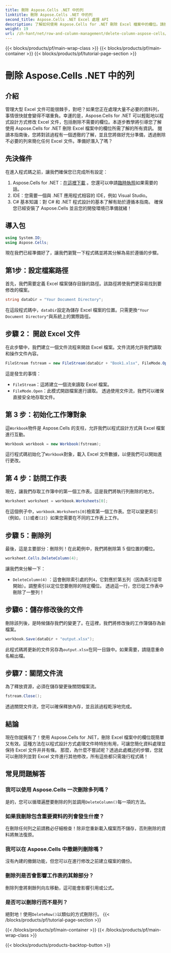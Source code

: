 ```yaml
---
title: 刪除 Aspose.Cells .NET 中的列
linktitle: 刪除 Aspose.Cells .NET 中的列
second_title: Aspose.Cells .NET Excel 處理 API
description: 了解如何使用 Aspose.Cells for .NET 刪除 Excel 檔案中的欄位。請按照我們詳細的逐步指南來簡化您的 Excel 文件修改。
weight: 19
url: /zh-hant/net/row-and-column-management/delete-column-aspose-cells/
---
```


{{< blocks/products/pf/main-wrap-class >}}
{{< blocks/products/pf/main-container >}}
{{< blocks/products/pf/tutorial-page-section >}}

# 刪除 Aspose.Cells .NET 中的列

## 介紹
管理大型 Excel 文件可能很棘手，對吧？如果您正在處理大量不必要的資料列，事情很快就會變得不堪重負。幸運的是，Aspose.Cells for .NET 可以輕鬆地以程式設計方式修改 Excel 文件，包括刪除不需要的欄位。本逐步教學將引導您了解使用 Aspose.Cells for .NET 刪除 Excel 檔案中的欄位所需了解的所有資訊。
閱讀本指南後，您將對該過程有一個透徹的了解，並且您將做好充分準備，透過刪除不必要的列來簡化任何 Excel 文件。準備好潛入了嗎？
## 先決條件
在進入程式碼之前，讓我們確保您已完成所有設定：
1.  Aspose.Cells for .NET：[在這裡下載](https://releases.aspose.com/cells/net/) 。您還可以申請[臨時執照](https://purchase.aspose.com/temporary-license/)如果需要的話。
2. IDE：您需要一個與 .NET 應用程式相容的 IDE，例如 Visual Studio。
3. C# 基本知識：對 C# 和 .NET 程式設計的基本了解有助於遵循本指南。
確保您已經安裝了 Aspose.Cells 並且您的開發環境已準備就緒！
## 導入包
```csharp
using System.IO;
using Aspose.Cells;
```
現在我們已經準備好了，讓我們瀏覽一下程式碼並將其分解為易於遵循的步驟。
## 第1步：設定檔案路徑
首先，我們需要定義 Excel 檔案儲存目錄的路徑。該路徑將使我們更容易找到要修改的檔案。
```csharp
string dataDir = "Your Document Directory";
```
在這段程式碼中，`dataDir`設定為儲存 Excel 檔案的位置。只需更換`"Your Document Directory"`與系統上的實際路徑。
## 步驟 2： 開啟 Excel 文件
在此步驟中，我們建立一個文件流程來開啟 Excel 檔案。文件流將允許我們讀取和操作文件內容。
```csharp
FileStream fstream = new FileStream(dataDir + "Book1.xlsx", FileMode.Open);
```
這是發生的事情：
- `FileStream`：這將建立一個流來讀取 Excel 檔案。
- `FileMode.Open`：此模式開啟檔案進行讀取。
透過使用文件流，我們可以確保直接安全地存取文件。
## 第 3 步：初始化工作簿對象
這`Workbook`物件是 Aspose.Cells 的支柱，允許我們以程式設計方式與 Excel 檔案進行互動。
```csharp
Workbook workbook = new Workbook(fstream);
```
這行程式碼初始化了`Workbook`對象，載入 Excel 文件數據，以便我們可以開始進行更改。
## 第 4 步：訪問工作表
現在，讓我們存取工作簿中的第一個工作表。這是我們將執行列刪除的地方。
```csharp
Worksheet worksheet = workbook.Worksheets[0];
```
在這個例子中，`workbook.Worksheets[0]`檢索第一個工作表。您可以變更索引（例如，`[1]`或者`[2]`）如果您需要在不同的工作表上工作。
## 步驟 5：刪除列
最後，這是主要部分：刪除列！在此範例中，我們將刪除第 5 個位置的欄位。
```csharp
worksheet.Cells.DeleteColumn(4);
```
讓我們來分解一下：
- `DeleteColumn(4)` ：這會刪除索引處的列`4`，它對應於第五列（因為索引從零開始）。調整索引以定位您要刪除的特定欄位。
透過這一行，您已從工作表中刪除了一整列！
## 步驟6：儲存修改後的文件
刪除該列後，是時候儲存我們的變更了。在這裡，我們將修改後的工作簿儲存為新檔案。
```csharp
workbook.Save(dataDir + "output.xlsx");
```
此程式碼將更新的文件另存為`output.xlsx`在同一目錄中。如果需要，請隨意重命名輸出檔。
## 步驟7：關閉文件流
為了釋放資源，必須在儲存變更後關閉檔案流。
```csharp
fstream.Close();
```
透過關閉文件流，您可以確保釋放內存，並且該過程乾淨地完成。
## 結論
現在你就擁有了！使用 Aspose.Cells for .NET，刪除 Excel 檔案中的欄位既簡單又有效。這種方法在以程式設計方式處理文件時特別有用，可讓您簡化資料處理並保持 Excel 文件井井有條。 
那麼，為什麼不嘗試呢？透過此處概述的步驟，您就可以刪除列並對 Excel 文件進行其他修改，所有這些都只需幾行程式碼！
## 常見問題解答
### 我可以使用 Aspose.Cells 一次刪除多列嗎？  
是的，您可以循環遍歷要刪除的列並調用`DeleteColumn()`每一項的方法。
### 如果我刪除包含重要資料的列會發生什麼？  
在刪除任何列之前請務必仔細檢查！除非您重新載入檔案而不儲存，否則刪除的資料將無法復原。
### 我可以在 Aspose.Cells 中撤銷列刪除嗎？  
沒有內建的撤銷功能，但您可以在進行修改之前建立檔案的備份。
### 刪除列是否會影響工作表的其餘部分？  
刪除列會將剩餘列向左移動，這可能會影響引用或公式。
### 是否可以刪除行而不是列？  
絕對地！使用`DeleteRow()`以類似的方式刪除行。
{{< /blocks/products/pf/tutorial-page-section >}}

{{< /blocks/products/pf/main-container >}}
{{< /blocks/products/pf/main-wrap-class >}}

{{< blocks/products/products-backtop-button >}}
